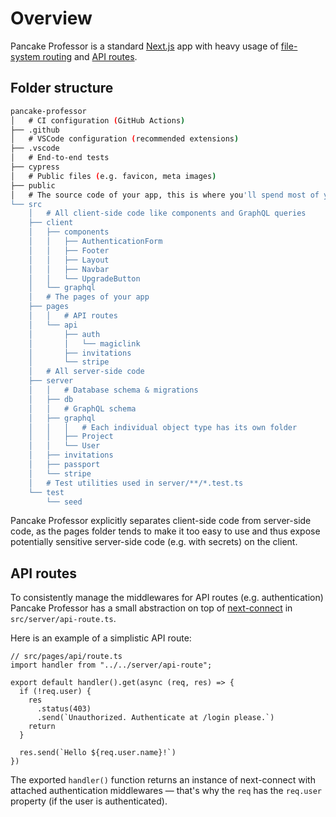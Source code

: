 # Overview

Pancake Professor is a standard [Next.js](https://nextjs.org) app with heavy usage of [file-system routing](https://nextjs.org/docs/routing/introduction) and [API routes](https://nextjs.org/docs/api-routes/introduction).

## Folder structure

```sh
pancake-professor
│   # CI configuration (GitHub Actions)
├── .github
│   # VSCode configuration (recommended extensions)
├── .vscode
│   # End-to-end tests
├── cypress
│   # Public files (e.g. favicon, meta images)
├── public
│   # The source code of your app, this is where you'll spend most of your time!
└── src
    │   # All client-side code like components and GraphQL queries
    ├── client
    │   ├── components
    │   │   ├── AuthenticationForm
    │   │   ├── Footer
    │   │   ├── Layout
    │   │   ├── Navbar
    │   │   └── UpgradeButton
    │   └── graphql
    │   # The pages of your app
    ├── pages
    │   │   # API routes
    │   └── api
    │       ├── auth
    │       │   └── magiclink
    │       ├── invitations
    │       └── stripe
    │   # All server-side code
    ├── server
    │   │   # Database schema & migrations
    │   ├── db
    │   │   # GraphQL schema
    │   ├── graphql
    │   │   │   # Each individual object type has its own folder
    │   │   ├── Project
    │   │   └── User
    │   ├── invitations
    │   ├── passport
    │   └── stripe
    │   # Test utilities used in server/**/*.test.ts
    └── test
        └── seed
```

Pancake Professor explicitly separates client-side code from server-side code, as the pages folder tends to make it too easy to use and thus expose potentially sensitive server-side code (e.g. with secrets) on the client.

## API routes

To consistently manage the middlewares for API routes (e.g. authentication) Pancake Professor has a small abstraction on top of [next-connect](https://github.com/hoangvvo/next-connect) in `src/server/api-route.ts`.

Here is an example of a simplistic API route:

```TS
// src/pages/api/route.ts
import handler from "../../server/api-route";

export default handler().get(async (req, res) => {
  if (!req.user) {
    res
      .status(403)
      .send(`Unauthorized. Authenticate at /login please.`)
    return
  }

  res.send(`Hello ${req.user.name}!`)
})
```

The exported `handler()` function returns an instance of next-connect with attached authentication middlewares — that's why the `req` has the `req.user` property (if the user is authenticated).
